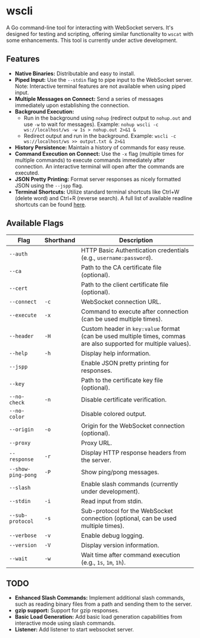 
# wscli

A Go command-line tool for interacting with WebSocket servers.  It's designed for testing and scripting, offering similar functionality to `wscat` with some enhancements.  This tool is currently under active development.

## Features

* **Native Binaries:**  Distributable and easy to install.
* **Piped Input:** Use the `--stdin` flag to pipe input to the WebSocket server.  Note: Interactive terminal features are not available when using piped input.
* **Multiple Messages on Connect:** Send a series of messages immediately upon establishing the connection.
* **Background Execution:**
    * Run in the background using `nohup` (redirect output to `nohup.out` and use `-w` to wait for messages). Example: `nohup wscli -c ws://localhost/ws -w 1s > nohup.out 2>&1 &`
    * Redirect output and run in the background. Example: `wscli -c ws://localhost/ws >> output.txt & 2>&1`
* **History Persistence:**  Maintain a history of commands for easy reuse.
* **Command Execution on Connect:** Use the `-x` flag (multiple times for multiple commands) to execute commands immediately after connection.  An interactive terminal will open after the commands are executed.
* **JSON Pretty Printing:** Format server responses as nicely formatted JSON using the `--jspp` flag.
* **Terminal Shortcuts:** Utilize standard terminal shortcuts like Ctrl+W (delete word) and Ctrl+R (reverse search).  A full list of available readline shortcuts can be found [here](https://github.com/chzyer/readline/blob/master/doc/shortcut.md).

## Available Flags

| Flag | Shorthand | Description |
|---|---|---|
| `--auth` |  | HTTP Basic Authentication credentials (e.g., `username:password`). |
| `--ca` |  | Path to the CA certificate file (optional). |
| `--cert` |  | Path to the client certificate file (optional). |
| `--connect` | `-c` | WebSocket connection URL. |
| `--execute` | `-x` | Command to execute after connection (can be used multiple times). |
| `--header` | `-H` | Custom header in `key:value` format (can be used multiple times, commas are also supported for multiple values). |
| `--help` | `-h` | Display help information. |
| `--jspp` |  | Enable JSON pretty printing for responses. |
| `--key` |  | Path to the certificate key file (optional). |
| `--no-check` | `-n` | Disable certificate verification. |
| `--no-color` |  | Disable colored output. |
| `--origin` | `-o` | Origin for the WebSocket connection (optional). |
| `--proxy` |  | Proxy URL. |
| `--response` | `-r` | Display HTTP response headers from the server. |
| `--show-ping-pong` | `-P` | Show ping/pong messages. |
| `--slash` |  | Enable slash commands (currently under development). |
| `--stdin` | `-i` | Read input from stdin. |
| `--sub-protocol` | `-s` | Sub-protocol for the WebSocket connection (optional, can be used multiple times). |
| `--verbose` | `-v` | Enable debug logging. |
| `--version` | `-V` | Display version information. |
| `--wait` | `-w` | Wait time after command execution (e.g., `1s`, `1m`, `1h`). |

## TODO

* **Enhanced Slash Commands:** Implement additional slash commands, such as reading binary files from a path and sending them to the server.
* **gzip support:** Support for gzip responses.
* **Basic Load Generation:** Add basic load generation capabilities from interactive mode using slash commands.
* **Listener:** Add listener to start websocket server.